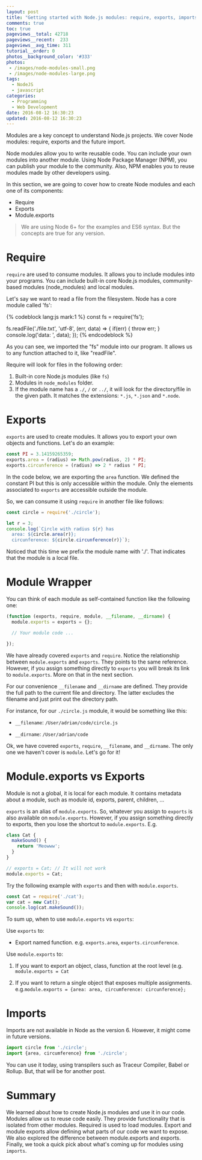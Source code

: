 ```yaml
---
layout: post
title: "Getting started with Node.js modules: require, exports, imports and beyond"
comments: true
toc: true
pageviews__total: 42718
pageviews__recent:  233
pageviews__avg_time: 311
tutorial__order: 0
photos__background_color: '#333'
photos:
 - /images/node-modules-small.png
 - /images/node-modules-large.png
tags:
  - NodeJS
  - javascript
categories:
  - Programming
  - Web Development
date: 2016-08-12 16:30:23
updated: 2016-08-12 16:30:23
---
```


Modules are a key concept to understand Node.js projects. We cover Node modules: require, exports and the future import.

<!-- more -->

Node modules allow you to write reusable code. You can include your own modules into another module. Using Node Package Manager (NPM), you can publish your module to the community. Also, NPM enables you to reuse modules made by other developers using.

In this section, we are going to cover how to create Node modules and each one of its components:

- Require
- Exports
- Module.exports

> We are using Node 6+ for the examples and ES6 syntax. But the concepts are true for any version.

# Require

`require` are used to consume modules. It allows you to include modules into your programs. You can include built-in core Node.js modules, community-based modules (node_modules) and local modules.

Let's say we want to read a file from the filesystem. Node has a core module called 'fs':

{% codeblock lang:js mark:1 %}
const fs = require('fs');

fs.readFile('./file.txt', 'utf-8', (err, data) => {
  if(err) { throw err; }
  console.log('data: ', data);
});
{% endcodeblock %}

As you can see, we imported the "fs" module into our program. It allows us to any function attached to it, like "readFile".

Require will look for files in the following order:

1. Built-in core Node.js modules (like `fs`)
2. Modules in `node_modules` folder.
3. If the module name has a `./`, `/` or `../`, it will look for the directory/file in the given path. It matches the extensions: `*.js`, `*.json` and `*.node`.

# Exports

`exports` are used to create modules. It allows you to export your own objects and functions. Let's do an example:

```javascript circle.js
const PI = 3.14159265359;
exports.area = (radius) => Math.pow(radius, 2) * PI;
exports.circunference = (radius) => 2 * radius * PI;
```

In the code below, we are exporting the `area` function. We defined the constant PI but this is only accessible within the module. Only the elements associated to `exports` are accessible outside the module.

So, we can consume it using `require` in another file like follows:

```javascript main.js
const circle = require('./circle');

let r = 3;
console.log(`Circle with radius ${r} has
  area: ${circle.area(r)};
  circunference: ${circle.circunference(r)}`);
```

Noticed that this time we prefix the module name with './'. That indicates that the module is a local file.

# Module Wrapper

You can think of each module as self-contained function like the following one:

```javascript Module Wrapper
(function (exports, require, module, __filename, __dirname) {
  module.exports = exports = {};

  // Your module code ...

});
```

We have already covered `exports` and `require`. Notice the relationship between `module.exports` and `exports`. They points to the same reference. However, if you assign something directly to `exports` you will break its link to `module.exports`. More on that in the next section.

For our convenience `__filename` and `__dirname` are defined. They provide the full path to the current file and directory. The latter excludes the filename and just print out the directory path.

For instance, for our `./circle.js` module, it would be something like this:

- `__filename`: `/User/adrian/code/circle.js`

- `__dirname`: `/User/adrian/code`

Ok, we have covered `exports`, `require`, `__filename`, and `__dirname`. The only one we haven't cover is `module`. Let's go for it!

# Module.exports vs Exports

Module is not a global, it is local for each module. It contains metadata about a module, such as module id, exports, parent, children, ...

`exports` is an alias of `module.exports`. So, whatever you assign to `exports` is also available on `module.exports`. However, if you assign something directly to exports, then you lose the shortcut to `module.exports`. E.g.

```javascript cat.js
class Cat {
  makeSound() {
    return 'Meowww';
  }
}

// exports = Cat; // It will not work
module.exports = Cat;
```

Try the following example with `exports` and then with `module.exports`.

``` javascript main.js
const Cat = require('./cat');
var cat = new Cat();
console.log(cat.makeSound());
```

To sum up, when to use `module.exports` vs `exports`:

Use `exports` to:

- Export named function. e.g. `exports.area`, `exports.circunference`.

Use `module.exports` to:

1. If you want to export an object, class, function at the root level (e.g. `module.exports = Cat`

2. If you want to return a single object that exposes multiple assignments. e.g.`module.exports = {area: area, circumference: circunference};`


# Imports

Imports are not available in Node as the version 6. However, it might come in future versions.


```javascript future of modules in javascript
import circle from './circle';
import {area, circumference} from './circle';
```

You can use it today, using transpilers such as Traceur Compiler, Babel or Rollup. But, that will be for another post.



# Summary

We learned about how to create Node.js modules and use it in our code.  Modules allow us to reuse code easily. They provide functionality that is isolated from other modules. Required is used to load modules. Export and module exports allow defining what parts of our code we want to expose. We also explored the difference between module.exports and exports. Finally, we took a quick pick about what's coming up for modules using `imports`.
